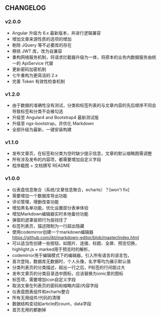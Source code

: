 
## CHANGELOG

### v2.0.0

- Angular 升级为 6.x 最新版本，并进行逻辑兼容
- 增加文章来源性质的选项的增加
- 剔除 JQuery 等不必要库的存在
- 移除 JWT 库，改为自兼容
- 重构网络服务机制，将请求拦截器升级为一体，将原本的业务内数据服务由统一的 ApiService 代替
- 更新密码加密机制
- 七牛重构为更简洁的 2.x
- 完善 Token 有效性检查机制

### v1.2.0

- 由于数据的准确性没有测试，分类和标签列表的与文章内容的先后顺序不同会导致标签和分类不会被勾选
- 升级至 Angular4 and Bootstrap4 最新测试版 
- 升级至 ngx-bootstrap，并优化 Markdown
- 全部升级为最新，一键安装构建

### v1.1.0

- 发布文章页，在标签和分类为空时缺少提示信息，文章的默认缩略图需调整
- 所有涉及发布的内容项，都需要增加自定义字段
- 程序截图 + 文档撰写 README

### v1.0.0

- 仪表盘信息聚合（系统/文章信息聚合，echarts）？[won't fix]
- 需要增加一个数据库导出功能
- 评论管理，增删改查功能
- 增加黑名单功能，优化设置部分表单体验
- 增加Markdown编辑器实时本地备份功能
- 弹窗的遮罩层把行为层挡住了
- 标签列表页，描述限制为一行超出隐藏
- 使用codemirror创建一个markdown编辑器 https://github.com/jbt/markdown-editor/blob/master/index.html
- 可以适当性创建一些按钮，如图片、连接、标题、全屏、预览切换，highlight.js + marked用于预览时的解析，
- codemirror用于编辑模式下的编辑器，引入所有语言的语言包，
- 首次登陆，数据库无数据时，个人头像，名字等均为展示默认值
- 分类列表页的分类描述，超出一行之后，P标签的行间距过大
- 发布文章页的分类目录选中图标，应该替换为ionic里的图标
- 标签项，需要增加icon自定义字段
- 取消文章在列表页的密码和缩略内容/内容字段
- 仪表盘图表组件和echarts整合
- 所有无用组件/代码的清理
- 数据结构变动如article的count，data字段
- 首页无用的都删掉
